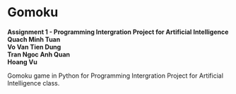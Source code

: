 Gomoku
=======
**Assignment 1 - Programming Intergration Project for Artificial Intelligence**  
**Quach Minh Tuan**    
**Vo Van Tien Dung**    
**Tran Ngoc Anh Quan**     
**Hoang Vu**    

Gomoku game in Python for Programming Intergration Project for Artificial Intelligence class.
